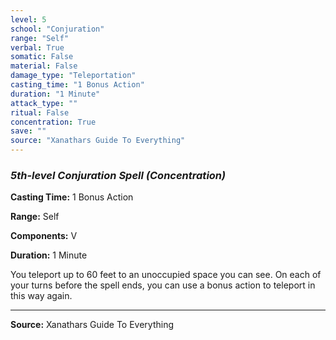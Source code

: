 ```yaml
---
level: 5
school: "Conjuration"
range: "Self"
verbal: True
somatic: False
material: False
damage_type: "Teleportation"
casting_time: "1 Bonus Action"
duration: "1 Minute"
attack_type: ""
ritual: False
concentration: True
save: ""
source: "Xanathars Guide To Everything"
---
```


### *5th-level Conjuration Spell* *(Concentration)*

**Casting Time:** 1 Bonus Action

**Range:** Self

**Components:** V

**Duration:** 1 Minute

You teleport up to 60 feet to an unoccupied space you can see. On each of your turns before the spell ends, you can use a bonus action to teleport in this way again.

---
**Source:** Xanathars Guide To Everything
